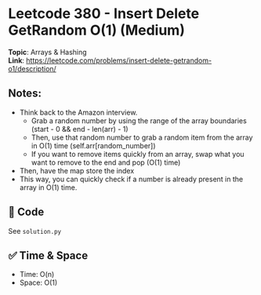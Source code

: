 # Leetcode 380 - Insert Delete GetRandom O(1) (Medium)

**Topic**: Arrays & Hashing  
**Link**: https://leetcode.com/problems/insert-delete-getrandom-o1/description/

## Notes: 
 - Think back to the Amazon interview. 
    - Grab a random number by using the range of the array boundaries (start - 0 && end - len(arr) - 1)
    - Then, use that random number to grab a random item from the array in O(1) time (self.arr[random_number])
    - If you want to remove items quickly from an array, swap what you want to remove to the end and pop (O(1) time)
 - Then, have the map store the index
 - This way, you can quickly check if a number is already present in the array in O(1) time. 

## 🧪 Code
See `solution.py`

## ✅ Time & Space
- Time: O(n)
- Space: O(1)
